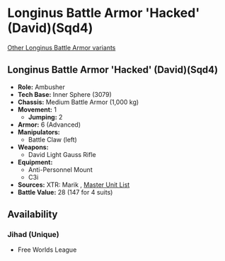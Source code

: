 # Longinus Battle Armor 'Hacked' (David)(Sqd4) 

[Other Longinus Battle Armor variants](../longinus_battle_armor.md) 

## Longinus Battle Armor 'Hacked' (David)(Sqd4) 

- **Role:** Ambusher 
- **Tech Base:** Inner Sphere (3079) 
- **Chassis:** Medium Battle Armor (1,000 kg) 
- **Movement:** 1 
  - **Jumping:** 2 
- **Armor:** 6 (Advanced) 
- **Manipulators:** 
  - Battle Claw (left) 
- **Weapons:** 
  - David Light Gauss Rifle 
- **Equipment:** 
  - Anti-Personnel Mount 
  - C3i 
- **Sources:** XTR: Marik , [Master Unit List](http://masterunitlist.info/Unit/Details/1939) 
- **Battle Value:** 28 (147 for 4 suits) 

## Availability 

### Jihad (Unique) 

- Free Worlds League 

